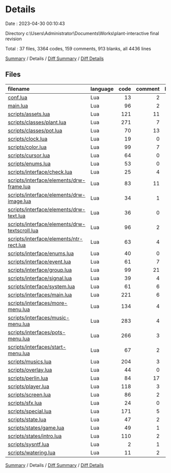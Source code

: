 # Details

Date : 2023-04-30 00:10:43

Directory c:\\Users\\Administrator\\Documents\\Works\\plant-interactive final revision

Total : 37 files,  3364 codes, 159 comments, 913 blanks, all 4436 lines

[Summary](results.md) / Details / [Diff Summary](diff.md) / [Diff Details](diff-details.md)

## Files
| filename | language | code | comment | blank | total |
| :--- | :--- | ---: | ---: | ---: | ---: |
| [conf.lua](/conf.lua) | Lua | 13 | 2 | 4 | 19 |
| [main.lua](/main.lua) | Lua | 96 | 2 | 25 | 123 |
| [scripts/assets.lua](/scripts/assets.lua) | Lua | 121 | 11 | 22 | 154 |
| [scripts/classes/plant.lua](/scripts/classes/plant.lua) | Lua | 271 | 7 | 71 | 349 |
| [scripts/classes/pot.lua](/scripts/classes/pot.lua) | Lua | 70 | 13 | 26 | 109 |
| [scripts/clock.lua](/scripts/clock.lua) | Lua | 19 | 0 | 8 | 27 |
| [scripts/color.lua](/scripts/color.lua) | Lua | 99 | 7 | 19 | 125 |
| [scripts/cursor.lua](/scripts/cursor.lua) | Lua | 64 | 0 | 14 | 78 |
| [scripts/enums.lua](/scripts/enums.lua) | Lua | 53 | 0 | 10 | 63 |
| [scripts/interface/check.lua](/scripts/interface/check.lua) | Lua | 25 | 4 | 14 | 43 |
| [scripts/interface/elements/drw-frame.lua](/scripts/interface/elements/drw-frame.lua) | Lua | 83 | 11 | 31 | 125 |
| [scripts/interface/elements/drw-image.lua](/scripts/interface/elements/drw-image.lua) | Lua | 34 | 1 | 9 | 44 |
| [scripts/interface/elements/drw-text.lua](/scripts/interface/elements/drw-text.lua) | Lua | 36 | 0 | 14 | 50 |
| [scripts/interface/elements/drw-textscroll.lua](/scripts/interface/elements/drw-textscroll.lua) | Lua | 96 | 2 | 34 | 132 |
| [scripts/interface/elements/ntr-rect.lua](/scripts/interface/elements/ntr-rect.lua) | Lua | 63 | 4 | 22 | 89 |
| [scripts/interface/enums.lua](/scripts/interface/enums.lua) | Lua | 40 | 0 | 5 | 45 |
| [scripts/interface/event.lua](/scripts/interface/event.lua) | Lua | 61 | 7 | 20 | 88 |
| [scripts/interface/group.lua](/scripts/interface/group.lua) | Lua | 99 | 21 | 27 | 147 |
| [scripts/interface/signal.lua](/scripts/interface/signal.lua) | Lua | 39 | 4 | 10 | 53 |
| [scripts/interface/system.lua](/scripts/interface/system.lua) | Lua | 61 | 6 | 17 | 84 |
| [scripts/interfaces/main.lua](/scripts/interfaces/main.lua) | Lua | 221 | 6 | 57 | 284 |
| [scripts/interfaces/more-menu.lua](/scripts/interfaces/more-menu.lua) | Lua | 134 | 4 | 38 | 176 |
| [scripts/interfaces/music-menu.lua](/scripts/interfaces/music-menu.lua) | Lua | 283 | 4 | 72 | 359 |
| [scripts/interfaces/pots-menu.lua](/scripts/interfaces/pots-menu.lua) | Lua | 266 | 3 | 73 | 342 |
| [scripts/interfaces/start-menu.lua](/scripts/interfaces/start-menu.lua) | Lua | 67 | 2 | 18 | 87 |
| [scripts/musics.lua](/scripts/musics.lua) | Lua | 204 | 3 | 40 | 247 |
| [scripts/overlay.lua](/scripts/overlay.lua) | Lua | 44 | 0 | 11 | 55 |
| [scripts/perlin.lua](/scripts/perlin.lua) | Lua | 84 | 17 | 22 | 123 |
| [scripts/player.lua](/scripts/player.lua) | Lua | 118 | 3 | 37 | 158 |
| [scripts/screen.lua](/scripts/screen.lua) | Lua | 86 | 2 | 24 | 112 |
| [scripts/sfx.lua](/scripts/sfx.lua) | Lua | 24 | 0 | 8 | 32 |
| [scripts/special.lua](/scripts/special.lua) | Lua | 171 | 5 | 44 | 220 |
| [scripts/state.lua](/scripts/state.lua) | Lua | 47 | 2 | 14 | 63 |
| [scripts/states/game.lua](/scripts/states/game.lua) | Lua | 49 | 1 | 15 | 65 |
| [scripts/states/intro.lua](/scripts/states/intro.lua) | Lua | 110 | 2 | 31 | 143 |
| [scripts/sysntf.lua](/scripts/sysntf.lua) | Lua | 2 | 1 | 0 | 3 |
| [scripts/watering.lua](/scripts/watering.lua) | Lua | 11 | 2 | 7 | 20 |

[Summary](results.md) / Details / [Diff Summary](diff.md) / [Diff Details](diff-details.md)